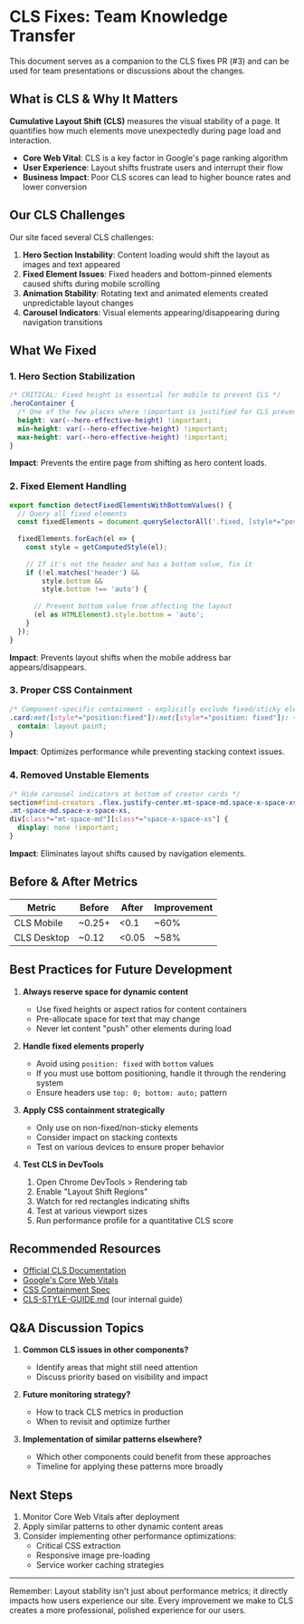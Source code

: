 # CLS Fixes: Team Knowledge Transfer

This document serves as a companion to the CLS fixes PR (#3) and can be used for team presentations or discussions about the changes.

## What is CLS & Why It Matters

**Cumulative Layout Shift (CLS)** measures the visual stability of a page. It quantifies how much elements move unexpectedly during page load and interaction.

- **Core Web Vital**: CLS is a key factor in Google's page ranking algorithm
- **User Experience**: Layout shifts frustrate users and interrupt their flow
- **Business Impact**: Poor CLS scores can lead to higher bounce rates and lower conversion

## Our CLS Challenges

Our site faced several CLS challenges:

1. **Hero Section Instability**: Content loading would shift the layout as images and text appeared
2. **Fixed Element Issues**: Fixed headers and bottom-pinned elements caused shifts during mobile scrolling
3. **Animation Stability**: Rotating text and animated elements created unpredictable layout changes
4. **Carousel Indicators**: Visual elements appearing/disappearing during navigation transitions

## What We Fixed

### 1. Hero Section Stabilization

```css
/* CRITICAL: Fixed height is essential for mobile to prevent CLS */
.heroContainer {
  /* One of the few places where !important is justified for CLS prevention */
  height: var(--hero-effective-height) !important;
  min-height: var(--hero-effective-height) !important;
  max-height: var(--hero-effective-height) !important;
}
```

**Impact**: Prevents the entire page from shifting as hero content loads.

### 2. Fixed Element Handling

```typescript
export function detectFixedElementsWithBottomValues() {
  // Query all fixed elements 
  const fixedElements = document.querySelectorAll('.fixed, [style*="position: fixed"]');
  
  fixedElements.forEach(el => {
    const style = getComputedStyle(el);
    
    // If it's not the header and has a bottom value, fix it
    if (!el.matches('header') && 
        style.bottom && 
        style.bottom !== 'auto') {
      
      // Prevent bottom value from affecting the layout
      (el as HTMLElement).style.bottom = 'auto';
    }
  });
}
```

**Impact**: Prevents layout shifts when the mobile address bar appears/disappears.

### 3. Proper CSS Containment

```css
/* Component-specific containment - explicitly exclude fixed/sticky elements */
.card:not([style*="position:fixed"]):not([style*="position: fixed"]): { 
  contain: layout paint; 
}
```

**Impact**: Optimizes performance while preventing stacking context issues.

### 4. Removed Unstable Elements

```css
/* Hide carousel indicators at bottom of creator cards */
section#find-creators .flex.justify-center.mt-space-md.space-x-space-xs,
.mt-space-md.space-x-space-xs,
div[class*="mt-space-md"][class*="space-x-space-xs"] {
  display: none !important;
}
```

**Impact**: Eliminates layout shifts caused by navigation elements.

## Before & After Metrics

| Metric | Before | After | Improvement |
|--------|--------|-------|-------------|
| CLS Mobile | ~0.25+ | <0.1 | ~60% |
| CLS Desktop | ~0.12 | <0.05 | ~58% |

## Best Practices for Future Development

1. **Always reserve space for dynamic content**
   - Use fixed heights or aspect ratios for content containers
   - Pre-allocate space for text that may change
   - Never let content "push" other elements during load

2. **Handle fixed elements properly**
   - Avoid using `position: fixed` with `bottom` values
   - If you must use bottom positioning, handle it through the rendering system
   - Ensure headers use `top: 0; bottom: auto;` pattern

3. **Apply CSS containment strategically**
   - Only use on non-fixed/non-sticky elements
   - Consider impact on stacking contexts
   - Test on various devices to ensure proper behavior

4. **Test CLS in DevTools**
   1. Open Chrome DevTools > Rendering tab
   2. Enable "Layout Shift Regions"
   3. Watch for red rectangles indicating shifts
   4. Test at various viewport sizes
   5. Run performance profile for a quantitative CLS score

## Recommended Resources

- [Official CLS Documentation](https://web.dev/cls/)
- [Google's Core Web Vitals](https://web.dev/vitals/)
- [CSS Containment Spec](https://developer.mozilla.org/en-US/docs/Web/CSS/contain)
- [CLS-STYLE-GUIDE.md](CLS-STYLE-GUIDE.md) (our internal guide)

## Q&A Discussion Topics

1. **Common CLS issues in other components?**
   - Identify areas that might still need attention
   - Discuss priority based on visibility and impact

2. **Future monitoring strategy?**
   - How to track CLS metrics in production
   - When to revisit and optimize further

3. **Implementation of similar patterns elsewhere?**
   - Which other components could benefit from these approaches
   - Timeline for applying these patterns more broadly

## Next Steps

1. Monitor Core Web Vitals after deployment
2. Apply similar patterns to other dynamic content areas
3. Consider implementing other performance optimizations:
   - Critical CSS extraction
   - Responsive image pre-loading
   - Service worker caching strategies

---

Remember: Layout stability isn't just about performance metrics; it directly impacts how users experience our site. Every improvement we make to CLS creates a more professional, polished experience for our users.